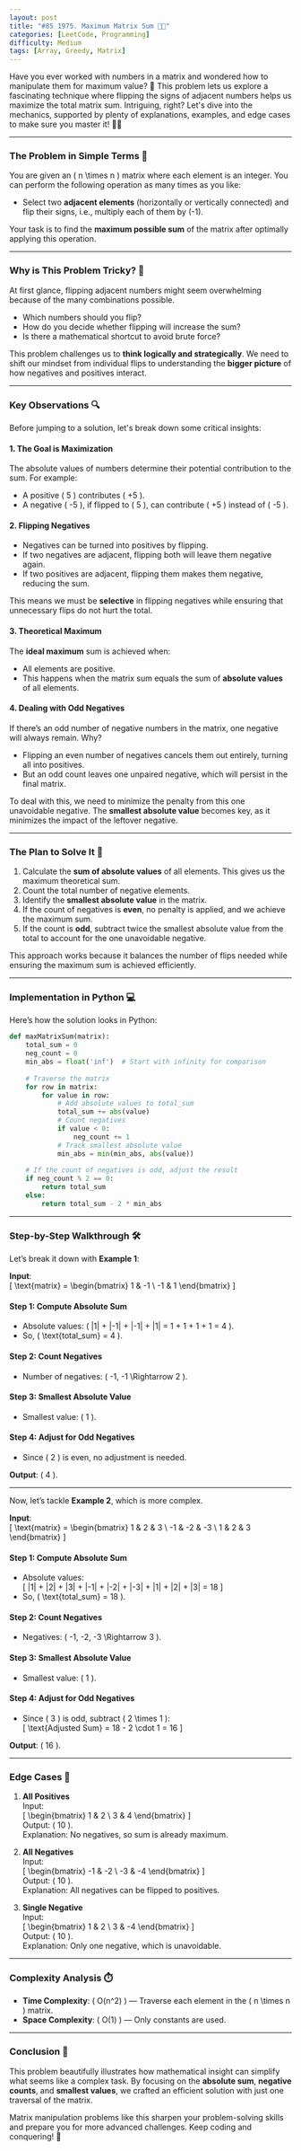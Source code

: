 ```yaml
---
layout: post  
title: "#85 1975. Maximum Matrix Sum 🚀🧠"
categories: [LeetCode, Programming]
difficulty: Medium
tags: [Array, Greedy, Matrix]
---
```


Have you ever worked with numbers in a matrix and wondered how to manipulate them for maximum value? 💭 This problem lets us explore a fascinating technique where flipping the signs of adjacent numbers helps us maximize the total matrix sum. Intriguing, right? Let's dive into the mechanics, supported by plenty of explanations, examples, and edge cases to make sure you master it! 🚀✨  

---

### **The Problem in Simple Terms 📝**  

You are given an \( n \times n \) matrix where each element is an integer. You can perform the following operation as many times as you like:  

- Select two **adjacent elements** (horizontally or vertically connected) and flip their signs, i.e., multiply each of them by \(-1\).  

Your task is to find the **maximum possible sum** of the matrix after optimally applying this operation.  

---

### Why is This Problem Tricky? 🤔  

At first glance, flipping adjacent numbers might seem overwhelming because of the many combinations possible.  
- Which numbers should you flip?  
- How do you decide whether flipping will increase the sum?  
- Is there a mathematical shortcut to avoid brute force?  

This problem challenges us to **think logically and strategically**. We need to shift our mindset from individual flips to understanding the **bigger picture** of how negatives and positives interact.  

---

### **Key Observations 🔍**  

Before jumping to a solution, let's break down some critical insights:  

#### 1. **The Goal is Maximization**  
The absolute values of numbers determine their potential contribution to the sum. For example:  
- A positive \( 5 \) contributes \( +5 \).  
- A negative \( -5 \), if flipped to \( 5 \), can contribute \( +5 \) instead of \( -5 \).  

#### 2. **Flipping Negatives**  
- Negatives can be turned into positives by flipping.  
- If two negatives are adjacent, flipping both will leave them negative again.  
- If two positives are adjacent, flipping them makes them negative, reducing the sum.  

This means we must be **selective** in flipping negatives while ensuring that unnecessary flips do not hurt the total.  

#### 3. **Theoretical Maximum**  
The **ideal maximum** sum is achieved when:  
- All elements are positive.  
- This happens when the matrix sum equals the sum of **absolute values** of all elements.  

#### 4. **Dealing with Odd Negatives**  
If there’s an odd number of negative numbers in the matrix, one negative will always remain. Why?  
- Flipping an even number of negatives cancels them out entirely, turning all into positives.  
- But an odd count leaves one unpaired negative, which will persist in the final matrix.  

To deal with this, we need to minimize the penalty from this one unavoidable negative. The **smallest absolute value** becomes key, as it minimizes the impact of the leftover negative.  

---

### **The Plan to Solve It 🚀**  

1. Calculate the **sum of absolute values** of all elements. This gives us the maximum theoretical sum.  
2. Count the total number of negative elements.  
3. Identify the **smallest absolute value** in the matrix.  
4. If the count of negatives is **even**, no penalty is applied, and we achieve the maximum sum.  
5. If the count is **odd**, subtract twice the smallest absolute value from the total to account for the one unavoidable negative.  

This approach works because it balances the number of flips needed while ensuring the maximum sum is achieved efficiently.  

---

### **Implementation in Python 💻**  

Here’s how the solution looks in Python:  

```python
def maxMatrixSum(matrix):
    total_sum = 0
    neg_count = 0
    min_abs = float('inf')  # Start with infinity for comparison
    
    # Traverse the matrix
    for row in matrix:
        for value in row:
            # Add absolute values to total_sum
            total_sum += abs(value)
            # Count negatives
            if value < 0:
                neg_count += 1
            # Track smallest absolute value
            min_abs = min(min_abs, abs(value))
    
    # If the count of negatives is odd, adjust the result
    if neg_count % 2 == 0:
        return total_sum
    else:
        return total_sum - 2 * min_abs
```

---

### **Step-by-Step Walkthrough 🛠️**  

Let’s break it down with **Example 1**:  

**Input**:  
\[
\text{matrix} = \begin{bmatrix} 1 & -1 \\ -1 & 1 \end{bmatrix}
\]  

#### Step 1: Compute Absolute Sum  
- Absolute values: \( |1| + |-1| + |-1| + |1| = 1 + 1 + 1 + 1 = 4 \).  
- So, \( \text{total_sum} = 4 \).  

#### Step 2: Count Negatives  
- Number of negatives: \( -1, -1 \Rightarrow 2 \).  

#### Step 3: Smallest Absolute Value  
- Smallest value: \( 1 \).  

#### Step 4: Adjust for Odd Negatives  
- Since \( 2 \) is even, no adjustment is needed.  

**Output**: \( 4 \).  

---

Now, let’s tackle **Example 2**, which is more complex.  

**Input**:  
\[
\text{matrix} = \begin{bmatrix} 1 & 2 & 3 \\ -1 & -2 & -3 \\ 1 & 2 & 3 \end{bmatrix}
\]  

#### Step 1: Compute Absolute Sum  
- Absolute values:  
  \[
  |1| + |2| + |3| + |-1| + |-2| + |-3| + |1| + |2| + |3| = 18
  \]  
- So, \( \text{total_sum} = 18 \).  

#### Step 2: Count Negatives  
- Negatives: \( -1, -2, -3 \Rightarrow 3 \).  

#### Step 3: Smallest Absolute Value  
- Smallest value: \( 1 \).  

#### Step 4: Adjust for Odd Negatives  
- Since \( 3 \) is odd, subtract \( 2 \times 1 \):  
  \[
  \text{Adjusted Sum} = 18 - 2 \cdot 1 = 16
  \]  

**Output**: \( 16 \).  

---

### **Edge Cases 🧩**  

1. **All Positives**  
   Input:  
   \[
   \begin{bmatrix} 1 & 2 \\ 3 & 4 \end{bmatrix}
   \]  
   Output: \( 10 \).  
   Explanation: No negatives, so sum is already maximum.  

2. **All Negatives**  
   Input:  
   \[
   \begin{bmatrix} -1 & -2 \\ -3 & -4 \end{bmatrix}
   \]  
   Output: \( 10 \).  
   Explanation: All negatives can be flipped to positives.  

3. **Single Negative**  
   Input:  
   \[
   \begin{bmatrix} 1 & 2 \\ 3 & -4 \end{bmatrix}
   \]  
   Output: \( 10 \).  
   Explanation: Only one negative, which is unavoidable.  

---

### **Complexity Analysis ⏱️**  

- **Time Complexity**: \( O(n^2) \) — Traverse each element in the \( n \times n \) matrix.  
- **Space Complexity**: \( O(1) \) — Only constants are used.  

---

### **Conclusion 🎉**  

This problem beautifully illustrates how mathematical insight can simplify what seems like a complex task. By focusing on the **absolute sum**, **negative counts**, and **smallest values**, we crafted an efficient solution with just one traversal of the matrix.  

Matrix manipulation problems like this sharpen your problem-solving skills and prepare you for more advanced challenges. Keep coding and conquering! 🚀
